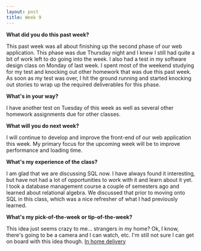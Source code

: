 ```yaml
---
layout: post
title: Week 9
---
```


**What did you do this past week?**

This past week was all about finishing up the second phase of our web application. This phase was due Thursday night and I knew I still had quite a bit of work left to do going into the week. I also had a test in my software design class on Monday of last week. I spent most of the weekend studying for my test and knocking out other homework that was due this past week.
As soon as my test was over, I hit the ground running and started knocking out stories to wrap up the required deliverables for this phase.

**What's in your way?**

I have another test on Tuesday of this week as well as several other homework assignments due for other classes.

**What will you do next week?**

I will continue to develop and improve the front-end of our web application this week. My primary focus for the upcoming week will be to improve performance and loading time.

**What's my experience of the class?**

I am glad that we are discussing SQL now. I have always found it interesting, but have not had a lot of opportunities to work with it and learn about it yet. I took a database management course a couple of semesters ago and learned about relational algebra. We discussed that prior to moving onto SQL in this class, which was a nice refresher of what I had previously learned.

**What's my pick-of-the-week or tip-of-the-week?**

This idea just seems crazy to me... strangers in my home? Ok, I know, there's going to be a camera and I can watch, etc. I'm still not sure I can get on board with this idea though. [In home delivery](http://money.cnn.com/2017/10/25/technology/business/amazon-key-delivery/index.html)


